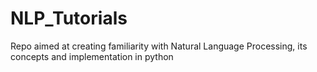 # NLP_Tutorials
Repo aimed at creating familiarity with Natural Language Processing, its concepts and implementation in python 
